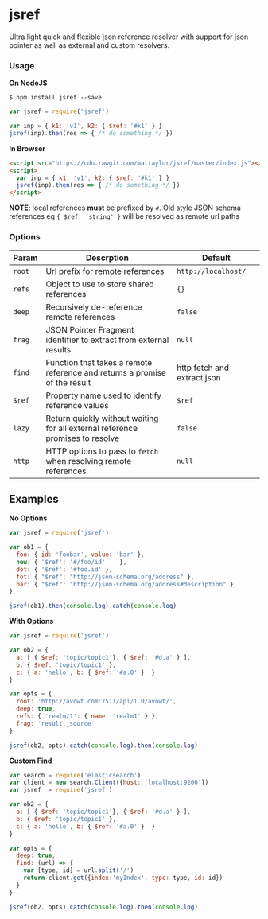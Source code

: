 # jsref

Ultra light quick and flexible json reference resolver with support for json pointer as well as external and custom resolvers. 

### Usage

__On NodeJS__ 

`$ npm install jsref --save`

```javascript
var jsref = require('jsref')

var inp = { k1: 'v1', k2: { $ref: '#k1' } }
jsref(inp).then(res => { /* do something */ })
```

__In Browser__

```html
<script src="https://cdn.rawgit.com/mattaylor/jsref/master/index.js"></script>
<script>
  var inp = { k1: 'v1', k2: { $ref: '#k1' } }
  jsref(inp).then(res => { /* do something */ })
</script>
```

__NOTE__: local references __must__ be prefixed by `#`. 
Old style JSON schema references eg `{ $ref: 'string' }` will be resolved as remote url paths
   
### Options

Param  | Descrption  | Default
-------| ----------- | ---------
`root` | Url prefix for remote references | `http://localhost/`
`refs` | Object to use to store shared references | `{}`
`deep` | Recursively de-reference remote references | `false`
`frag` | JSON Pointer Fragment identifier to extract from external results | `null`
`find` | Function that takes a remote reference and returns a promise of the result | http fetch and extract json 
`$ref` | Property name used to identify reference values | `$ref` 
`lazy` | Return quickly without waiting for all external reference promises to resolve | `false` 
`http` | HTTP options to pass to `fetch` when resolving remote references | `null`

## Examples 

__No Options__

```javascript
var jsref = require('jsref')

var ob1 = {
  foo: { id: 'foobar', value: 'bar' },
  new: { '$ref': '#/foo/id'    },
  dot: { '$ref': '#foo.id' },
  fot: { "$ref": "http://json-schema.org/address" },
  bar: { "$ref": "http://json-schema.org/address#description" },
}

jsref(ob1).then(console.log).catch(console.log)
```

__With Options__

```javascript
var jsref = require('jsref')

var ob2 = {
  a: [ { $ref: 'topic/topic1'}, { $ref: '#d.a' } ], 
  b: { $ref: 'topic/topic1' }, 
  c: { a: 'hello', b: { $ref: '#a.0' }  }
}

var opts = { 
  root: 'http://avowt.com:7511/api/1.0/avowt/', 
  deep: true,
  refs: { 'realm/1': { name: 'realm1' } },
  frag: 'result._source'
}

jsref(ob2, opts).catch(console.log).then(console.log)
```

__Custom Find__

```javascript
var search = require('elasticsearch')
var client = new search.Client({host: 'localhost:9200'})
var jsref  = require('jsref')

var ob2 = {
  a: [ { $ref: 'topic/topic1'}, { $ref: '#d.a' } ], 
  b: { $ref: 'topic/topic1' }, 
  c: { a: 'hello', b: { $ref: '#a.0' }  }
}

var opts = { 
  deep: true,
  find: (url) => {
    var [type, id] = url.split('/')
    return client.get({index:'myIndex', type: type, id: id})
  }
}

jsref(ob2, opts).catch(console.log).then(console.log)
```
